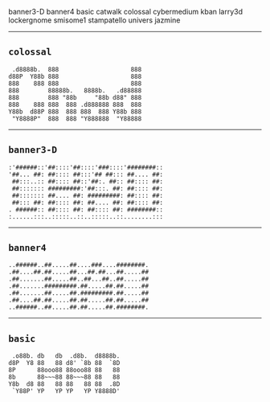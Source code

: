 banner3-D
banner4
basic
catwalk
colossal
cybermedium
kban
larry3d
lockergnome
smisome1
stampatello
univers
jazmine

---

## `colossal`

```
 .d8888b.  888                    888 
d88P  Y88b 888                    888 
888    888 888                    888 
888        88888b.   8888b.   .d88888 
888        888 "88b     "88b d88" 888 
888    888 888  888 .d888888 888  888 
Y88b  d88P 888  888 888  888 Y88b 888 
 "Y8888P"  888  888 "Y888888  "Y88888 
```
---

## `banner3-D`

```
:'######::'##::::'##::::'###::::'########::
'##... ##: ##:::: ##:::'## ##::: ##.... ##:
 ##:::..:: ##:::: ##::'##:. ##:: ##:::: ##:
 ##::::::: #########:'##:::. ##: ##:::: ##:
 ##::::::: ##.... ##: #########: ##:::: ##:
 ##::: ##: ##:::: ##: ##.... ##: ##:::: ##:
. ######:: ##:::: ##: ##:::: ##: ########::
:......:::..:::::..::..:::::..::........:::
```
---

## `banner4`

```
..######..##.....##....###....########.
.##....##.##.....##...##.##...##.....##
.##.......##.....##..##...##..##.....##
.##.......#########.##.....##.##.....##
.##.......##.....##.#########.##.....##
.##....##.##.....##.##.....##.##.....##
..######..##.....##.##.....##.########.
```
---

## `basic`

```
 .o88b. db   db  .d8b.  d8888b. 
d8P  Y8 88   88 d8' `8b 88  `8D 
8P      88ooo88 88ooo88 88   88 
8b      88~~~88 88~~~88 88   88 
Y8b  d8 88   88 88   88 88  .8D 
 `Y88P' YP   YP YP   YP Y8888D' 
```
                                


